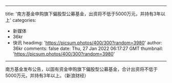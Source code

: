 
---
title: '南方基金申购旗下偏股型公募基金，出资将不低于5000万元，并持有3年以上'
categories: 
 - 新媒体
 - 36kr
 - 快讯
headimg: 'https://picsum.photos/400/300?random=3980'
author: 36kr
comments: false
date: Thu, 27 Jan 2022 06:17:27 GMT
thumbnail: 'https://picsum.photos/400/300?random=3980'
---

<div>   
南方基金发布公告，以固有资金申购旗下偏股型公募基金，合计出资将不低于5000万元，并持有3年以上。（新浪财经）  
</div>
            